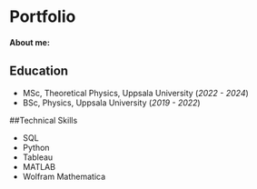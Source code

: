 # Portfolio

#### About me: 

## Education
* MSc, Theoretical Physics, Uppsala University (_2022 - 2024_)
* BSc, Physics, Uppsala University (_2019 - 2022_)

##Technical Skills
* SQL
* Python
* Tableau
* MATLAB
* Wolfram Mathematica

